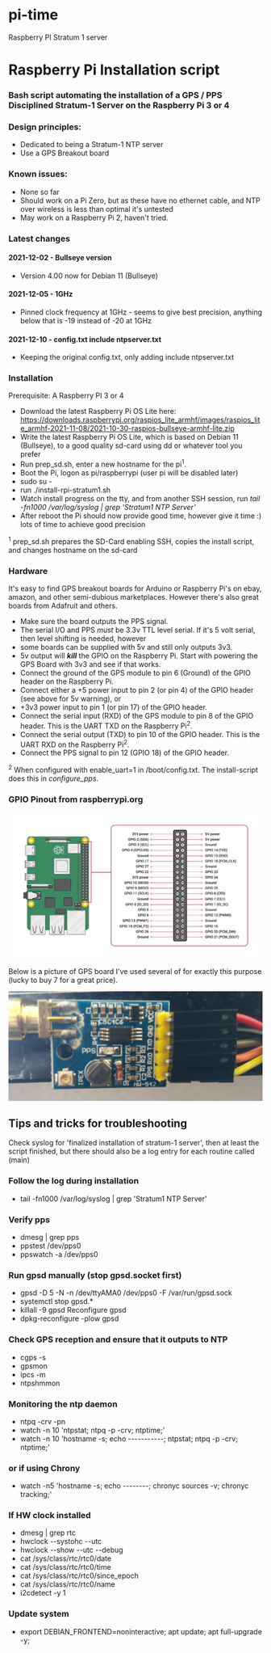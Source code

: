 # pi-time
Raspberry PI Stratum 1 server

# Raspberry Pi Installation script

### Bash script automating the installation of a GPS / PPS Disciplined Stratum-1 Server on the Raspberry Pi 3 or 4 

### Design principles:
  - Dedicated to being a Stratum-1 NTP server
  - Use a GPS Breakout board

### Known issues:
  - None so far
  - Should work on a Pi Zero, but as these have no ethernet cable, and NTP over wireless is less than optimal it's untested
  - May work on a Raspberry Pi 2, haven't tried.

### Latest changes 
#### 2021-12-02 - Bullseye version
  - Version 4.00 now for Debian 11 (Bullseye)
#### 2021-12-05 - 1GHz
  - Pinned clock frequency at 1GHz - seems to give best precision, anything below that is -19 instead of -20 at 1GHz

#### 2021-12-10 - config.txt include ntpserver.txt
  - Keeping the original config.txt, only adding include ntpserver.txt

### Installation
Prerequisite: A Raspberry PI 3 or 4
 - Download the latest Raspberry Pi OS Lite here: https://downloads.raspberrypi.org/raspios_lite_armhf/images/raspios_lite_armhf-2021-11-08/2021-10-30-raspios-bullseye-armhf-lite.zip
 - Write the latest Raspberry Pi OS Lite, which is based on Debian 11 (Bullseye), to a good quality sd-card using dd or whatever tool you prefer
 - Run prep_sd.sh, enter a new hostname for the pi<sup>1</sup>.
 - Boot the Pi, logon as pi/raspberrypi (user pi will be disabled later)
 - sudo su -
 - run ./install-rpi-stratum1.sh
 - Watch install progress on the tty, and from another SSH session, run *tail -fn1000 /var/log/syslog | grep 'Stratum1 NTP Server'*
 - After reboot the Pi should now provide good time, however give it time :) lots of time to achieve good precision

<sup>1</sup> prep_sd.sh prepares the SD-Card enabling SSH, copies the install script, and changes hostname on the sd-card

### Hardware
It's easy to find GPS breakout boards for Arduino or Raspberry Pi's on ebay, amazon, and other semi-dubious marketplaces.
However there's also great boards from Adafruit and others.
 - Make sure the board outputs the PPS signal.
 - The serial I/O and PPS _must_ be 3.3v TTL level serial. If it's 5 volt serial, then level shifting is needed, however 
 - some boards can be supplied with 5v and still only outputs 3v3.
 - 5v output will ***kill*** the GPIO on the Raspberry Pi. Start with powering the GPS Board with 3v3 and see if that works.
 - Connect the ground of the GPS module to pin 6 (Ground) of the GPIO header on the Raspberry Pi.
 - Connect either a +5 power input to pin 2 (or pin 4) of the GPIO header (see above for 5v warning), or
 - +3v3 power input to pin 1 (or pin 17) of the GPIO header.
 - Connect the serial input (RXD) of the GPS module to pin 8 of the GPIO header. This is the UART TXD on the Raspberry Pi<sup>2</sup>.
 - Connect the serial output (TXD) to pin 10 of the GPIO header. This is the UART RXD on the Raspberry Pi<sup>2</sup>.
 - Connect the PPS signal to pin 12 (GPIO 18) of the GPIO header.

<sup>2</sup> When configured with enable_uart=1 in /boot/config.txt. The install-script does this in *configure_pps*.

### GPIO Pinout from raspberrypi.org
<img src="./images/GPIO-Pinout-Diagram-2.png" alt="drawing" width="800"/>

Below is a picture of GPS board I've used several of for exactly this purpose (lucky to buy 7 for a great price).

 ![alt text](./images/gps.png "GPS Ublox7")


## Tips and tricks for troubleshooting
Check syslog for 'finalized installation of stratum-1 server', then at least the script finished, but there should also be a log entry for each routine called (main)
### Follow the log during installation
- tail -fn1000 /var/log/syslog | grep 'Stratum1 NTP Server'
### Verify pps
- dmesg | grep pps
- ppstest /dev/pps0
- ppswatch -a /dev/pps0
### Run gpsd manually (stop gpsd.socket first)
- gpsd -D 5 -N -n /dev/ttyAMA0 /dev/pps0 -F /var/run/gpsd.sock
- systemctl stop gpsd.*
- killall -9 gpsd
Reconfigure gpsd
- dpkg-reconfigure -plow gpsd
### Check GPS reception and ensure that it outputs to NTP
- cgps -s
- gpsmon
- ipcs -m
- ntpshmmon
### Monitoring the ntp daemon
- ntpq -crv -pn
- watch -n 10 'ntpstat; ntpq -p -crv; ntptime;'
- watch -n 10 'hostname -s; echo -----------; ntpstat; ntpq -p -crv; ntptime;'
### or if using Chrony
- watch -n5 'hostname -s; echo --------; chronyc sources -v; chronyc tracking;'
### If HW clock installed
- dmesg | grep rtc
- hwclock --systohc --utc
- hwclock --show --utc --debug
- cat /sys/class/rtc/rtc0/date
- cat /sys/class/rtc/rtc0/time
- cat /sys/class/rtc/rtc0/since_epoch
- cat /sys/class/rtc/rtc0/name
- i2cdetect -y 1
### Update system
- export DEBIAN_FRONTEND=noninteractive; apt update; apt full-upgrade -y;
